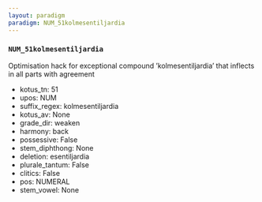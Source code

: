 ```yaml
---
layout: paradigm
paradigm: NUM_51kolmesentiljardia
---
```

### ` NUM_51kolmesentiljardia `

Optimisation hack for exceptional compound ’kolmesentiljardia’ that inflects in all parts with agreement
* kotus_tn: 51
* upos: NUM
* suffix_regex: kolmesentiljardia
* kotus_av: None
* grade_dir: weaken
* harmony: back
* possessive: False
* stem_diphthong: None
* deletion: esentiljardia
* plurale_tantum: False
* clitics: False
* pos: NUMERAL
* stem_vowel: None
